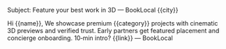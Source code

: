 Subject: Feature your best work in 3D — BookLocal {{city}}

Hi {{name}},
We showcase premium {{category}} projects with cinematic 3D previews and verified trust. Early partners get featured placement and concierge onboarding. 10‑min intro? {{link}}
— BookLocal
